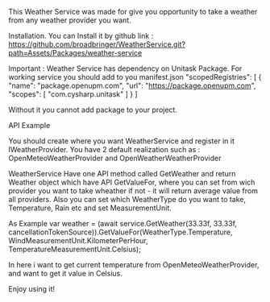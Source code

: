 This Weather Service was made for give you opportunity to take a weather from any weather provider you want.

Installation.
You can Install it by github link : https://github.com/broadbringer/WeatherService.git?path=Assets/Packages/weather-service

Important : Weather Service has dependency on Unitask Package.
For working service you should add to you manifest.json 
"scopedRegistries": [
    {
      "name": "package.openupm.com",
      "url": "https://package.openupm.com",
      "scopes": [
        "com.cysharp.unitask"
      ]
    }
  ]

  Without it you cannot add package to your project.

  API Example 

  You should create where you want WeatherService and register in it IWeatherProvider.
  You have 2 default realization such as :
  OpenMeteoWeatherProvider
  and
  OpenWeatherWeatherProvider

  WeatherService Have one API method called GetWeather and return Weather object which have API GetValueFor,
  where you can set from wich provider you want to take wheather if not - it will return average value from all providers.
  Also you can set which WeatherType do you want to take, Temperature, Rain etc and set MeasurementUnit.

  As Example
   var weather = (await service.GetWeather(33.33f, 33.33f, cancellationTokenSource)).GetValueFor<OpenMeteoWeatherProvider>(WeatherType.Temperature, WindMeasurementUnit.KilometerPerHour, TemperatureMeasurementUnit.Celsius); 

   In here i want to get current temperature from OpenMeteoWeatherProvider, and want to get it value in Celsius.

   Enjoy using it!